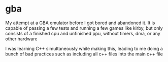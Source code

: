 # gba
My attempt at a GBA emulator before I got bored and abandoned it. It is capable of passing a few tests and running a few games like kirby, but only consists of a finished cpu and unfinished ppu, without timers, dma, or any other hardware

I was learning C++ simultaneously while making this, leading to me doing a bunch of bad practices such as including all c++ files into the main c++ file
